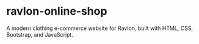# ravlon-online-shop
A modern clothing e-commerce website for Ravlon, built with HTML, CSS, Bootstrap, and JavaScript.
